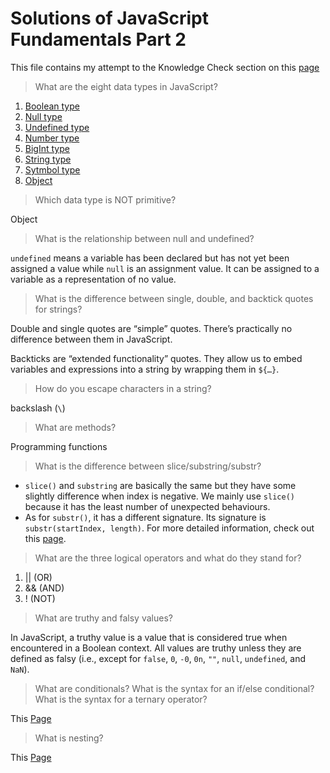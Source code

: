 # Solutions of JavaScript Fundamentals Part 2
This file contains my attempt to the Knowledge Check section on this [page](https://www.theodinproject.com/paths/foundations/courses/foundations/lessons/fundamentals-part-2#knowledge-check)

> What are the eight data types in JavaScript?

1. [Boolean type](https://developer.mozilla.org/en-US/docs/Web/JavaScript/Data_structures#boolean_type)
2. [Null type](https://developer.mozilla.org/en-US/docs/Web/JavaScript/Data_structures#null_type)
3. [Undefined type](https://developer.mozilla.org/en-US/docs/Web/JavaScript/Data_structures#undefined_type)
4. [Number type](https://developer.mozilla.org/en-US/docs/Web/JavaScript/Data_structures#number_type)
5. [BigInt type](https://developer.mozilla.org/en-US/docs/Web/JavaScript/Data_structures#bigint_type)
6. [String type](https://developer.mozilla.org/en-US/docs/Web/JavaScript/Data_structures#string_type)
7. [Sytmbol type](https://developer.mozilla.org/en-US/docs/Web/JavaScript/Data_structures#symbol_type)
8. [Object](https://developer.mozilla.org/en-US/docs/Web/JavaScript/Data_structures#objects)

> Which data type is NOT primitive?

Object

> What is the relationship between null and undefined?

`undefined` means a variable has been declared but has not yet been assigned a value while `null` is an assignment value. It can be assigned to a variable as a representation of no value.

> What is the difference between single, double, and backtick quotes for strings?

Double and single quotes are “simple” quotes. There’s practically no difference between them in JavaScript.

Backticks are “extended functionality” quotes. They allow us to embed variables and expressions into a string by wrapping them in `${…}`.

> How do you escape characters in a string?

backslash (`\`)

> What are methods?

Programming functions

> What is the difference between slice/substring/substr?

* `slice()` and `substring` are basically the same but they have some slightly difference when index is negative. We mainly use `slice()` because it has the least number of unexpected behaviours. 
* As for `substr()`, it has a different signature. Its signature is `substr(startIndex, length)`. For more detailed information, check out this [page](https://www.bennadel.com/blog/2159-using-slice-substring-and-substr-in-javascript.htm).

> What are the three logical operators and what do they stand for?

1. || (OR)
2. && (AND)
3. ! (NOT)

> What are truthy and falsy values?

In JavaScript, a truthy value is a value that is considered true when encountered in a Boolean context. All values are truthy unless they are defined as falsy (i.e., except for `false`, `0`, `-0`, `0n`, `""`, `null`, `undefined`, and `NaN`).

> What are conditionals?
> What is the syntax for an if/else conditional?
> What is the syntax for a ternary operator?

This [Page](https://javascript.info/ifelse)

> What is nesting?

This [Page](https://developer.mozilla.org/en-US/docs/Web/JavaScript/Guide/Functions#nested_functions_and_closures)
